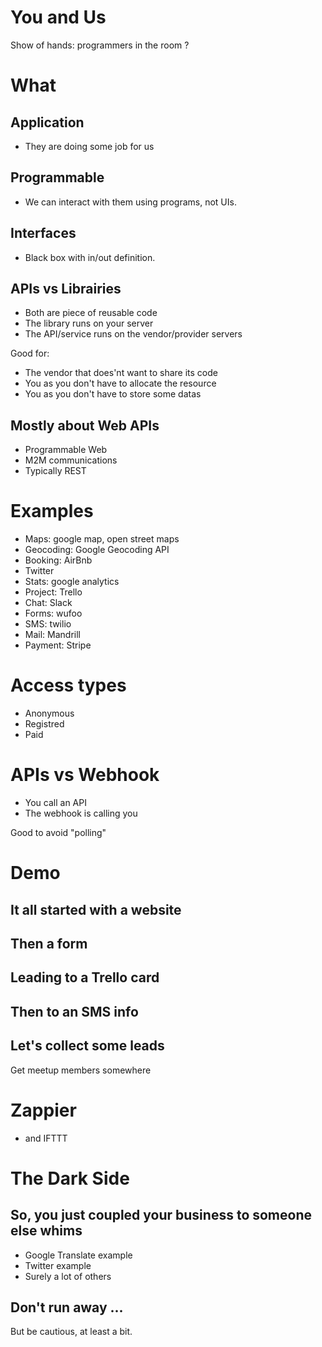 # You and Us
Show of hands: programmers in the room ?

# What

## Application
* They are doing some job for us

## Programmable
* We can interact with them using programs, not UIs.

## Interfaces
* Black box with in/out definition.


## APIs vs Librairies
* Both are piece of reusable code
* The library runs on your server
* The API/service runs on the vendor/provider servers

Good for:
* The vendor that does'nt want to share its code
* You as you don't have to allocate the resource
* You as you don't have to store some datas

## Mostly about Web APIs
* Programmable Web
* M2M communications
* Typically REST

# Examples

* Maps: google map, open street maps
* Geocoding: Google Geocoding API
* Booking: AirBnb
* Twitter
* Stats: google analytics
* Project: Trello
* Chat: Slack
* Forms: wufoo
* SMS: twilio
* Mail: Mandrill
* Payment: Stripe

# Access types

* Anonymous
* Registred
* Paid

 # APIs vs Webhook
 * You call an API
 * The webhook is calling you

 Good to avoid "polling"

# Demo
## It all started with a website

## Then a form

## Leading to a Trello card

## Then to an SMS info

## Let's collect some leads
Get meetup members somewhere

# Zappier
* and IFTTT

# The Dark Side

## So, you just coupled your business to someone else whims
* Google Translate example
* Twitter example
* Surely a lot of others

## Don't run away ...
But be cautious, at least a bit.
